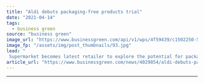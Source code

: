 ```yaml
---
title: "Aldi debuts packaging-free products trial"
date: "2021-04-14"
tags: 
  - business green
source: "business green"
image_url: "https://www.businessgreen.com/api/v1/wps/4f59439/c1502250-588e-4d2f-9962-4b302ede8c23/2/Aldi-Package-Free-Products-185x114.jpg"
image_fp: "/assets/img/post_thumbnails/93.jpg"
lead: "
 Supermarket becomes latest retailer to explore the potential for packaging-free groceries ..."
article_url: "https://www.businessgreen.com/news/4029854/aldi-debuts-packaging-free-products-trial"
---
```


---
